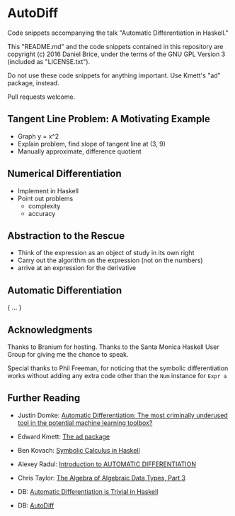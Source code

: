 # AutoDiff

Code snippets accompanying the talk "Automatic Differentiation in Haskell."

This "README.md" and the code snippets contained in this repository are copyright (c) 2016 Daniel Brice, under the terms of the GNU GPL Version 3 (included as "LICENSE.txt").

Do not use these code snippets for anything important. Use Kmett's "ad" package, instead.

Pull requests welcome.

## Tangent Line Problem: A Motivating Example

- Graph y = x^2
- Explain problem, find slope of tangent line at (3, 9)
- Manually approximate, difference quotient

## Numerical Differentiation

- Implement in Haskell
- Point out problems
  - complexity
  - accuracy

## Abstraction to the Rescue

- Think of the expression as an object of study in its own right
- Carry out the algorithm on the expression (not on the numbers)
- arrive at an expression for the derivative

## Automatic Differentiation

{ ... }

## Acknowledgments

Thanks to Branium for hosting. Thanks to the Santa Monica Haskell User Group for giving me the chance to speak.

Special thanks to Phil Freeman, for noticing that the symbolic differentiation works without adding any extra code other than the `Num` instance for `Expr a`

## Further Reading

- Justin Domke: [Automatic Differentiation: The most criminally underused tool in the potential machine learning toolbox?](https://justindomke.wordpress.com/2009/02/17/automatic-differentiation-the-most-criminally-underused-tool-in-the-potential-machine-learning-toolbox/)

- Edward Kmett: [The ad package](https://hackage.haskell.org/package/ad)

- Ben Kovach: [Symbolic Calculus in Haskell](http://5outh.blogspot.com/2013/05/symbolic-calculus-in-haskell.html)

- Alexey Radul: [Introduction to AUTOMATIC DIFFERENTIATION](http://alexey.radul.name/ideas/2013/introduction-to-automatic-differentiation/)

- Chris Taylor: [The Algebra of Algebraic Data Types, Part 3](http://chris-taylor.github.io/blog/2013/02/13/the-algebra-of-algebraic-data-types-part-iii/)

- DB: [Automatic Differentiation is Trivial in Haskell](http://www.danielbrice.net/blog/10/)

- DB: [AutoDiff](https://github.com/friedbrice/AutoDiff)
